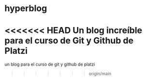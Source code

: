 # hyperblog
<<<<<<< HEAD
Un blog increíble para el curso de Git y Github de Platzi
=======
un blog para el curso de git y github de platzi  
>>>>>>> origin/main
